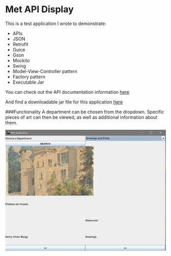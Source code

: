 # Met API Display

This is a test application I wrote to demonstrate:

* APIs
* JSON
* Retrofit
* Guice
* Gson
* Mockito
* Swing
* Model-View-Controller pattern
* Factory pattern
* Executable Jar

You can check out the API documentation information [here](https://metmuseum.github.io/#departments)

And find a downloadable jar file for this application [here](build/libs/Met_Exhibits-1.0-SNAPSHOT.jar)

###Functionality
A department can be chosen from the dropdown.
Specific pieces of art can then be viewed, as well as additional information about them.

![image](screenshot.JPG)